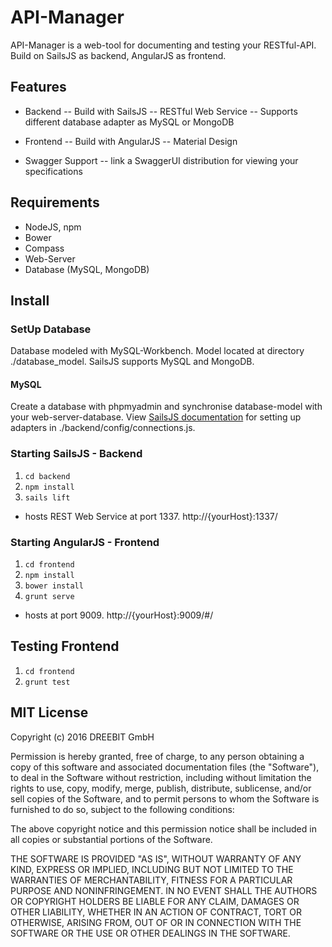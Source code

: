# API-Manager

API-Manager is a web-tool for documenting and testing your RESTful-API. Build on SailsJS as backend, AngularJS as frontend.

## Features

- Backend
-- Build with SailsJS
-- RESTful Web Service
-- Supports different database adapter as MySQL or MongoDB

- Frontend
-- Build with AngularJS
-- Material Design

- Swagger Support
-- link a SwaggerUI distribution for viewing your specifications

## Requirements

- NodeJS, npm
- Bower
- Compass
- Web-Server
- Database (MySQL, MongoDB)

## Install

### SetUp Database

Database modeled with MySQL-Workbench. Model located at directory ./database_model. SailsJS supports MySQL and MongoDB.

#### MySQL

Create a database with phpmyadmin and synchronise database-model with your web-server-database.
View [SailsJS documentation](http://sailsjs.org/) for setting up adapters in ./backend/config/connections.js.

### Starting SailsJS - Backend

1. `cd backend`
2. `npm install`
3. `sails lift`

- hosts REST Web Service at port 1337. http://{yourHost}:1337/

### Starting AngularJS - Frontend

1. `cd frontend`
2. `npm install`
3. `bower install`
4. `grunt serve`

- hosts at port 9009. http://{yourHost}:9009/#/

## Testing Frontend

1. `cd frontend`
2. `grunt test`

## MIT License

Copyright (c) 2016 DREEBIT GmbH

Permission is hereby granted, free of charge, to any person obtaining a copy of this software and associated documentation files (the "Software"), to deal in the Software without restriction, including without limitation the rights to use, copy, modify, merge, publish, distribute, sublicense, and/or sell copies of the Software, and to permit persons to whom the Software is furnished to do so, subject to the following conditions:

The above copyright notice and this permission notice shall be included in all copies or substantial portions of the Software.

THE SOFTWARE IS PROVIDED "AS IS", WITHOUT WARRANTY OF ANY KIND, EXPRESS OR IMPLIED, INCLUDING BUT NOT LIMITED TO THE WARRANTIES OF MERCHANTABILITY, FITNESS FOR A PARTICULAR PURPOSE AND NONINFRINGEMENT. IN NO EVENT SHALL THE AUTHORS OR COPYRIGHT HOLDERS BE LIABLE FOR ANY CLAIM, DAMAGES OR OTHER LIABILITY, WHETHER IN AN ACTION OF CONTRACT, TORT OR OTHERWISE, ARISING FROM, OUT OF OR IN CONNECTION WITH THE SOFTWARE OR THE USE OR OTHER DEALINGS IN THE SOFTWARE.
